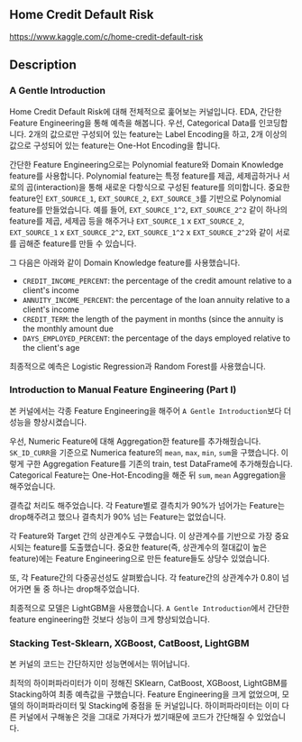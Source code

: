## Home Credit Default Risk

https://www.kaggle.com/c/home-credit-default-risk

## Description

### A Gentle Introduction

Home Credit Default Risk에 대해 전체적으로 훑어보는 커널입니다. EDA, 간단한 Feature Engineering을 통해 예측을 해봅니다. 우선, Categorical Data를 인코딩합니다. 2개의 값으로만 구성되어 있는 feature는 Label Encoding을 하고, 2개 이상의 값으로 구성되어 있는 feature는 One-Hot Encoding을 합니다.

간단한 Feature Engineering으로는 Polynomial feature와 Domain Knowledge feature를 사용합니다. Polynomial feature는 특정 feature를 제곱, 세제곱하거나 서로의 곱(interaction)을 통해 새로운 다항식으로 구성된 feature를 의미합니다. 중요한 feature인 `EXT_SOURCE_1`, `EXT_SOURCE_2`, `EXT_SOURCE_3`를 기반으로 Polynomial feature를 만들었습니다. 예를 들어, `EXT_SOURCE_1^2`, `EXT_SOURCE_2^2` 같이 하나의 feature를 제곱, 세제곱 등을 해주거나 `EXT_SOURCE_1` x `EXT_SOURCE_2`, `EXT_SOURCE_1` x `EXT_SOURCE_2^2`, `EXT_SOURCE_1^2` x `EXT_SOURCE_2^2`와 같이 서로를 곱해준 feature를 만들 수 있습니다.

그 다음은 아래와 같이 Domain Knowledge feature를 사용했습니다.

- `CREDIT_INCOME_PERCENT`: the percentage of the credit amount relative to a client's income
- `ANNUITY_INCOME_PERCENT`: the percentage of the loan annuity relative to a client's income
- `CREDIT_TERM`: the length of the payment in months (since the annuity is the monthly amount due
- `DAYS_EMPLOYED_PERCENT`: the percentage of the days employed relative to the client's age

최종적으로 예측은 Logistic Regression과 Random Forest를 사용했습니다.

### Introduction to Manual Feature Engineering (Part I)

본 커널에서는 각종 Feature Engineering을 해주어 `A Gentle Introduction`보다 더 성능을 향상시켰습니다.

우선, Numeric Feature에 대해 Aggregation한 feature를 추가해줬습니다. `SK_ID_CURR`을 기준으로 Numerica feature의 `mean`, `max`, `min`, `sum`을 구했습니다. 이렇게 구한 Aggregation Feature를 기존의 train, test DataFrame에 추가해줬습니다. Categorical Feature는 One-Hot-Encoding을 해준 뒤 `sum`, `mean` Aggregation을 해주었습니다. 

결측값 처리도 해주었습니다. 각 Feature별로 결측치가 90%가 넘어가는 Feature는 drop해주려고 했으나 결측치가 90% 넘는 Feature는 없었습니다.

각 Feature와 Target 간의 상관계수도 구했습니다. 이 상관계수를 기반으로 가장 중요시되는 feature를 도출했습니다. 중요한 feature(즉, 상관계수의 절대값이 높은 feature)에는 Feature Engineering으로 만든 feature들도 상당수 있었습니다.

또, 각 Feature간의 다중공선성도 살펴봤습니다. 각 feature간의 상관계수가 0.8이 넘어가면 둘 중 하나는 drop해주었습니다.

최종적으로 모델은 LightGBM을 사용했습니다. `A Gentle Introduction`에서 간단한 feature engineering한 것보다 성능이 크게 향상되었습니다.

### Stacking Test-Sklearn, XGBoost, CatBoost, LightGBM

본 커널의 코드는 간단하지만 성능면에서는 뛰어납니다. 

최적의 하이퍼파라미터가 이미 정해진 SKlearn, CatBoost, XGBoost, LightGBM를 Stacking하여 최종 예측값을 구했습니다. Feature Engineering을 크게 없었으며, 모델의 하이퍼파라미터 및 Stacking에 중점을 둔 커널입니다. 하이퍼파라미터는 이미 다른 커널에서 구해놓은 것을 그대로 가져다가 썼기때문에 코드가 간단해질 수 있었습니다.